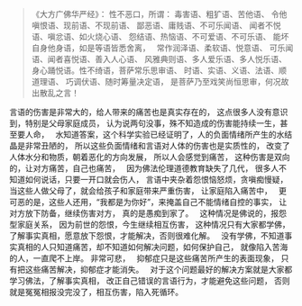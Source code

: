 > 《大方广佛华严经》：
> 性不恶口，所谓：
> 毒害语、粗犷语、苦他语、
> 令他嗔恨语、现前语、不现前语、
> 鄙恶语、庸贱语、不可乐闻语、
> 闻者不悦语、嗔忿语、如火烧心语、
> 怨结语、热恼语、不可爱语、不可乐语、
> 能坏自身他身语，如是等语皆悉舍离，
> &nbsp;
> 常作润泽语、柔软语、悦意语、
> 可乐闻语、闻者喜悦语、善入人心语、
> 风雅典则语、多人爱乐语、多人悦乐语、
> 身心踊悦语。性不绮语，菩萨常乐思审语、
> 时语、实语、义语、法语、顺道理语、
> 巧调伏语、随时筹量决定语，
> 是菩萨乃至戏笑尚恒思审，何况故出散乱之言！
> 

言语的伤害是非常大的，给人带来的痛苦也是真实存在的，
这点很多人没有意识到，特别是父母家庭成员，
认为说两句没事，殊不知造成的伤害能持续一生，甚至要人命，
&nbsp;
水知道答案，这个科学实验已经证明了，人的负面情绪所产生的水结晶是非常丑陋的，
所以这些负面情绪和言语对人体的伤害也是实质性的，
改变了人体水分和物质，朝着恶化的方向发展，
所以人会感觉到痛苦，
这种伤害是双向的，让对方痛苦，自己也痛苦，
&nbsp;
因为佛法伦理道德教育缺失了几代，
很多人不知道如何说话，只要一开口就会伤人，
言语中夹杂着怨恨恼怒烦，贪嗔痴慢疑，
当这些人做父母了，就会给孩子和家庭带来严重伤害，
让家庭陷入痛苦中，
&nbsp;
更可恶的是，这些人还用，“我都是为你好”，来掩盖自己不能情绪自控的事实，
让对方放下防备，继续伤害对方，
真的是愚痴到家了。
&nbsp;
这种情况是佛说的，报怨型家庭关系，
因为前世的怨恨，今生继续相互伤害，
这种情况只有大家都学佛，了解事实真相，愿意放下怨恨，才能解决，否则很难化解。
&nbsp;
没有学佛，不知道事实真相的人只知道痛苦，却不知道如何解决问题，如何保护自己，
就像陷入苦海的人，一直爬不上岸。
非常可悲，
&nbsp;
抑郁症只是这些痛苦所产生的表面现象，
只有把这些痛苦解决，抑郁症才能消失。
&nbsp;
对于这个问题最好的解决方案就是大家都学习佛法，了解事实真相，
改正自己错误的言语行为，才能避免这些问题，
否则就是冤冤相报没完没了，相互伤害，陷入死循环。
